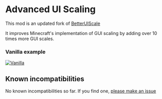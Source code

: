 # Advanced UI Scaling

This mod is an updated fork of [BetterUIScale](https://github.com/YeahImRose/BetterUIScale)

It improves Minecraft's implementation of GUI scaling by adding over 10 times more GUI scales.

### Vanilla example
[![Vanilla](./assets/showcase.gif "Vanilla")](./assets/showcase.gif "Vanilla")

## Known incompatibilities
No known incompatibilities so far. If you find one, [please make an issue](https://github.com/Qendolin/BetterUIScale/issues)
